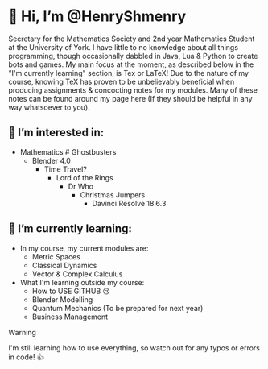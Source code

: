 # 👋 Hi, I’m @HenryShmenry
Secretary for the Mathematics Society and 2nd year Mathematics Student at the University of York.
I have little to no knowledge about all things programming, though occasionally dabbled in Java, Lua & Python to create bots and games. 
My main focus at the moment, as described below in the "I'm currently learning" section, is Tex or LaTeX! 
Due to the nature of my course, knowing TeX has proven to be unbelievably beneficial when producing assignments & concocting notes for my modules.
Many of these notes can be found around my page here (If they should be helpful in any way whatsoever to you).

## 👀 I’m interested in:
- Mathematics # Ghostbusters
    - Blender 4.0
      - Time Travel?
        - Lord of the Rings
          - Dr Who
            - Christmas Jumpers
              - Davinci Resolve 18.6.3
  
## 🌱 I’m currently learning:
- In my course, my current modules are:
  - Metric Spaces 
  - Classical Dynamics
  - Vector & Complex Calculus
- What I'm learning outside my course:
  - How to USE GITHUB 😢
  - Blender Modelling
  - Quantum Mechanics (To be prepared for next year)
  - Business Management

> [!WARNING]
> I'm still learning how to use everything, so watch out for any typos or errors in code! :+1:
